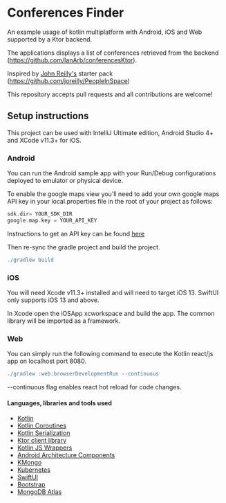 # Conferences Finder 

An example usage of kotlin multiplatform with Android, iOS and Web supported by a Ktor backend. 

The applications displays a list of conferences retrieved from the backend (https://github.com/IanArb/conferencesKtor). 

Inspired by [John Reilly's](https://github.com/joreilly) starter pack (https://github.com/joreilly/PeopleInSpace)

This repository accepts pull requests and all contributions are welcome!

## Setup instructions
This project can be used with IntelliJ Ultimate edition, Android Studio 4+ and XCode v11.3+ for iOS.

### Android
You can run the Android sample app with your Run/Debug configurations deployed to emulator or physical device.

To enable the google maps view you'll need to add your own google maps API key in your local.properties file in the root of your project as follows:

```gradle
sdk.dir= YOUR_SDK_DIR
google.map.key = YOUR_API_KEY
```

Instructions to get an API key can be found [here](https://developers.google.com/maps/documentation/android-sdk/get-api-key)

Then re-sync the gradle project and build the project.

```gradle
./gradlew build
```

### iOS
You will need Xcode v11.3+ installed and will need to target iOS 13. SwiftUI only supports iOS 13 and above.

In Xcode open the iOSApp xcworkspace and build the app. The common library will be imported as a framework. 

### Web
You can simply run the following command to execute the Kotlin react/js app on localhost port 8080.
```gradle
./gradlew :web:browserDevelopmentRun --continuous
```
--continuous flag enables react hot reload for code changes. 

#### Languages, libraries and tools used
* [Kotlin](https://kotlinlang.org/)
* [Kotlin Coroutines](https://kotlinlang.org/docs/reference/coroutines-overview.html)
* [Kotlin Serialization](https://github.com/Kotlin/kotlinx.serialization)
* [Ktor client library](https://github.com/ktorio/ktor)
* [Kotlin JS Wrappers](https://github.com/JetBrains/kotlin-wrappers)
* [Android Architecture Components](https://developer.android.com/topic/libraries/architecture/index.html)
* [KMongo](https://github.com/Litote/kmongo)
* [Kubernetes](https://kubernetes.io/)
* [SwiftUI](https://developer.apple.com/documentation/swiftui)
* [Bootstrap](https://getbootstrap.com/)
* [MongoDB Atlas](https://www.mongodb.com/cloud/atlas)
